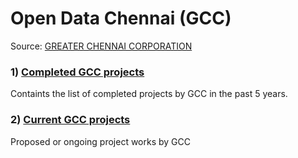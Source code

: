 # Open Data Chennai (GCC)

Source: [GREATER CHENNAI CORPORATION](https://chennaicorporation.gov.in/gcc/)

### 1) [Completed GCC projects](https://raw.githubusercontent.com/elseasama/OpenDataChennai/main/GCCProjectsCompleted.csv)
   Containts the list of completed projects by GCC in the past 5 years. 
### 2) [Current GCC projects](https://github.com/elseasama/OpenDataChennai/blob/main/GCCProjectsCurrent.csv)
  Proposed or  ongoing project works by GCC
